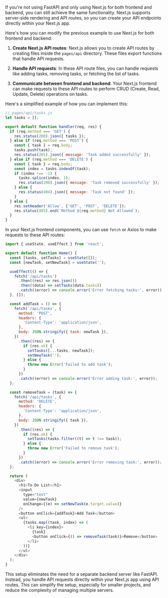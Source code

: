 If you're not using FastAPI and only using Next.js for both frontend and backend, you can still achieve the same functionality. Next.js supports server-side rendering and API routes, so you can create your API endpoints directly within your Next.js app.

Here's how you can modify the previous example to use Next.js for both frontend and backend:

1. **Create Next.js API routes**: Next.js allows you to create API routes by creating files inside the `pages/api` directory. These files export functions that handle API requests.

2. **Handle API requests**: In these API route files, you can handle requests like adding tasks, removing tasks, or fetching the list of tasks.

3. **Communicate between frontend and backend**: Your Next.js frontend can make requests to these API routes to perform CRUD (Create, Read, Update, Delete) operations on tasks.

Here's a simplified example of how you can implement this:

```javascript
// pages/api/tasks.js
let tasks = [];

export default function handler(req, res) {
  if (req.method === 'GET') {
    res.status(200).json({ tasks });
  } else if (req.method === 'POST') {
    const { task } = req.body;
    tasks.push(task);
    res.status(201).json({ message: 'Task added successfully' });
  } else if (req.method === 'DELETE') {
    const { task } = req.body;
    const index = tasks.indexOf(task);
    if (index !== -1) {
      tasks.splice(index, 1);
      res.status(200).json({ message: 'Task removed successfully' });
    } else {
      res.status(404).json({ message: 'Task not found' });
    }
  } else {
    res.setHeader('Allow', ['GET', 'POST', 'DELETE']);
    res.status(405).end(`Method ${req.method} Not Allowed`);
  }
}
```

In your Next.js frontend components, you can use `fetch` or Axios to make requests to these API routes:

```javascript
import { useState, useEffect } from 'react';

export default function Home() {
  const [tasks, setTasks] = useState([]);
  const [newTask, setNewTask] = useState('');

  useEffect(() => {
    fetch('/api/tasks')
      .then((res) => res.json())
      .then((data) => setTasks(data.tasks))
      .catch((error) => console.error('Error fetching tasks:', error));
  }, []);

  const addTask = () => {
    fetch('/api/tasks', {
      method: 'POST',
      headers: {
        'Content-Type': 'application/json',
      },
      body: JSON.stringify({ task: newTask }),
    })
      .then((res) => {
        if (res.ok) {
          setTasks([...tasks, newTask]);
          setNewTask('');
        } else {
          throw new Error('Failed to add task');
        }
      })
      .catch((error) => console.error('Error adding task:', error));
  };

  const removeTask = (task) => {
    fetch('/api/tasks', {
      method: 'DELETE',
      headers: {
        'Content-Type': 'application/json',
      },
      body: JSON.stringify({ task }),
    })
      .then((res) => {
        if (res.ok) {
          setTasks(tasks.filter((t) => t !== task));
        } else {
          throw new Error('Failed to remove task');
        }
      })
      .catch((error) => console.error('Error removing task:', error));
  };

  return (
    <div>
      <h1>To-Do List</h1>
      <input
        type="text"
        value={newTask}
        onChange={(e) => setNewTask(e.target.value)}
      />
      <button onClick={addTask}>Add Task</button>
      <ul>
        {tasks.map((task, index) => (
          <li key={index}>
            {task}
            <button onClick={() => removeTask(task)}>Remove</button>
          </li>
        ))}
      </ul>
    </div>
  );
}
```

This setup eliminates the need for a separate backend server like FastAPI. Instead, you handle API requests directly within your Next.js app using API routes. This can simplify the setup, especially for smaller projects, and reduce the complexity of managing multiple servers.
